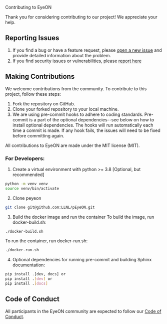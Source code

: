 Contributing to EyeON

Thank you for considering contributing to our project! We appreciate your help.

## Reporting Issues

1. If you find a bug or have a feature request, please [open a new issue](https://github.com/LLNL/EyeON/issues) and provide detailed information about the problem.
2. If you find security issues or vulnerabilities, please [report here](https://github.com/LLNL/EyeON/security)

## Making Contributions

We welcome contributions from the community. To contribute to this project, follow these steps:

1. Fork the repository on GitHub.
2. Clone your forked repository to your local machine.
3. We are using pre-commit hooks to adhere to coding standards. Pre-commit is a part of the optional dependencies--see below on how to install optional dependencies. The hooks will run automatically each time a commit is made. If any hook fails, the issues will need to be fixed before committing again.

All contributions to EyeON are made under the MIT license (MIT).

### For Developers:

1. Create a virtual environment with python >= 3.8 [Optional, but recommended]

```bash
python -m venv venv
source venv/bin/activate
```

2. Clone peyeon

```bash
git clone git@github.com:LLNL/pEyeON.git
```

3. Build the docker image and run the container
To build the image, run docker-build.sh:
```bash
./docker-build.sh
```

To run the container, run docker-run.sh:
```bash
./docker-run.sh
```

4. Optional dependencies for running pre-commit and building Sphinx documentation: 
```bash
pip install .[dev, docs] or
pip install .[dev] or
pip install .[docs]
```

## Code of Conduct

All participants in the EyeON community are expected to follow our [Code of Conduct](https://www.contributor-covenant.org/version/2/1/code_of_conduct.html).

